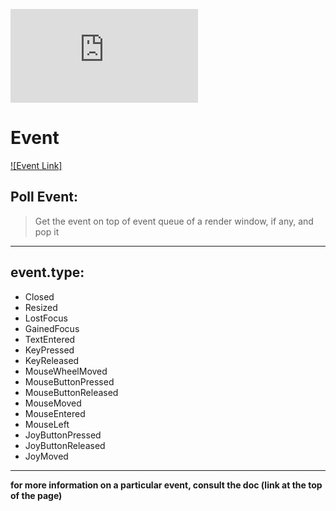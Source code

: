 ![SFML](https://www.sfml-dev.org/tutorials/2.0/window-events-fr.php)

# Event

[![Event Link]](sfml-dev.org/tutorials/2.5/window-events-fr.php)

## Poll Event:

>Get the event on top of event queue of a render window, if any, and pop it

---

## event.type:

- Closed
- Resized
- LostFocus
- GainedFocus
- TextEntered
- KeyPressed
- KeyReleased
- MouseWheelMoved
- MouseButtonPressed
- MouseButtonReleased
- MouseMoved
- MouseEntered
- MouseLeft
- JoyButtonPressed
- JoyButtonReleased
- JoyMoved

---

**for more information on a particular event, consult the doc (link at the top of the page)**
